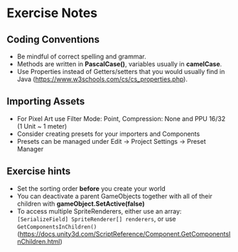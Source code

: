 # Exercise Notes
## Coding Conventions
- Be mindful of correct spelling and grammar.
- Methods are written in **PascalCase()**, variables usually in **camelCase**.
- Use Properties instead of Getters/setters that you would usually find in Java (https://www.w3schools.com/cs/cs_properties.php).

## Importing Assets
- For Pixel Art use Filter Mode: Point, Compression: None and PPU 16/32 (1 Unit ~ 1 meter)
- Consider creating presets for your importers and Components
- Presets can be managed under Edit -> Project Settings -> Preset Manager

## Exercise hints
- Set the sorting order **before** you create your world
- You can deactivate a parent GameObjects together with all of their children with **gameObject.SetActive(false)**
- To access multiple SpriteRenderers, either use an array: `[SerializeField] SpriteRenderer[] renderers`, or use `GetComponentsInChildren()` (https://docs.unity3d.com/ScriptReference/Component.GetComponentsInChildren.html)
